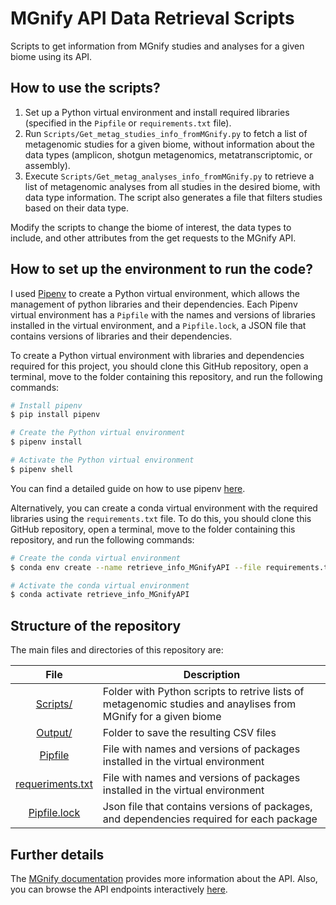 # MGnify API Data Retrieval Scripts
Scripts to get information from MGnify studies and analyses for a given biome using its API.

## **How to use the scripts?**
1. Set up a Python virtual environment and install required libraries (specified in the `Pipfile` or `requirements.txt` file).
2. Run `Scripts/Get_metag_studies_info_fromMGnify.py` to fetch a list of metagenomic studies for a given biome, without information about the data types (amplicon, shotgun metagenomics, metatranscriptomic, or assembly).
3. Execute `Scripts/Get_metag_analyses_info_fromMGnify.py` to retrieve a list of metagenomic analyses from all studies in the desired biome, with data type information. The script also generates a file that filters studies based on their data type.

Modify the scripts to change the biome of interest, the data types to include, and other attributes from the get requests to the MGnify API.

## **How to set up the environment to run the code?**
I used [Pipenv](https://pipenv.pypa.io/en/latest/) to create a Python virtual environment, which allows the management of python libraries and their dependencies. Each Pipenv virtual environment has a `Pipfile` with the names and versions of libraries installed in the virtual environment, and a `Pipfile.lock`, a JSON file that contains versions of libraries and their dependencies.

To create a Python virtual environment with libraries and dependencies required for this project, you should clone this GitHub repository, open a terminal, move to the folder containing this repository, and run the following commands:

```bash
# Install pipenv
$ pip install pipenv

# Create the Python virtual environment 
$ pipenv install

# Activate the Python virtual environment 
$ pipenv shell
```

You can find a detailed guide on how to use pipenv [here](https://realpython.com/pipenv-guide/).

Alternatively, you can create a conda virtual environment with the required libraries using the `requirements.txt` file. To do this, you should clone this GitHub repository, open a terminal, move to the folder containing this repository, and run the following commands:

```bash
# Create the conda virtual environment
$ conda env create --name retrieve_info_MGnifyAPI --file requirements.txt

# Activate the conda virtual environment
$ conda activate retrieve_info_MGnifyAPI
```

## **Structure of the repository**
The main files and directories of this repository are:

|File|Description|
|:-:|---|
|[Scripts/](Scripts/)|Folder with Python scripts to retrive lists of metagenomic studies and anaylises from MGnify for a given biome|
|[Output/](Results/)|Folder to save the resulting CSV files|
|[Pipfile](Pipfile)|File with names and versions of packages installed in the virtual environment|
|[requeriments.txt](requeriments.txt)|File with names and versions of packages installed in the virtual environment|
|[Pipfile.lock](Pipfile.lock)|Json file that contains versions of packages, and dependencies required for each package|

## **Further details**
The [MGnify documentation](https://docs.mgnify.org/src/docs/api.html) provides more information about the API. Also, you can browse the API endpoints interactively [here](https://www.ebi.ac.uk/metagenomics/api/latest/).

